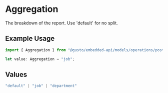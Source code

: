 # Aggregation

The breakdown of the report. Use 'default' for no split.

## Example Usage

```typescript
import { Aggregation } from "@gusto/embedded-api/models/operations/postpayrollspayrolluuidreportsgeneralledger.js";

let value: Aggregation = "job";
```

## Values

```typescript
"default" | "job" | "department"
```